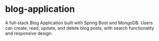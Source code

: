 # blog-application
A full-stack Blog Application built with Spring Boot and MongoDB. Users can create, read, update, and delete blog posts, with search functionality and responsive design.

